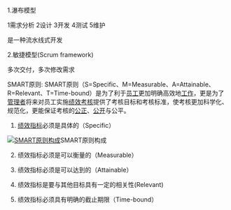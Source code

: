 1.瀑布模型

1需求分析 2设计 3开发 4测试 5维护      

是一种流水线式开发



2.敏捷模型(Scrum framework)

多次交付，多次修改需求



SMART原则: SMART原则（S=Specific、M=Measurable、A=Attainable、R=Relevant、T=Time-bound）是为了利于[员工](https://baike.baidu.com/item/员工/3202392)更加明确高效地[工作](https://baike.baidu.com/item/工作/82254)，更是为了[管理者](https://baike.baidu.com/item/管理者/5359277)将来对员工实施[绩效考核](https://baike.baidu.com/item/绩效考核/2172522)提供了考核目标和考核标准，使考核更加科学化、规范化，更能保证考核的[公正](https://baike.baidu.com/item/公正/523987)、[公开](https://baike.baidu.com/item/公开/11046148)与公平。	

1. [绩效指标](https://baike.baidu.com/item/绩效指标)必须是具体的（Specific）

[![SMART原则构成](https://bkimg.cdn.bcebos.com/pic/d833c895d143ad4bbf5f0dc982025aafa40f0641?x-bce-process=image/resize,m_lfit,w_440,limit_1/format,f_auto)](https://baike.baidu.com/pic/SMART原则/8575850/0/8367d1fc705bf4bbb901a0a3?fr=lemma&ct=single)SMART原则构成

2. 绩效指标必须是可以衡量的（Measurable）

3. 绩效指标必须是可以达到的（Attainable）

4. 绩效指标是要与其他目标具有一定的相关性(Relevant)

5. 绩效指标必须具有明确的截止期限（Time-bound）


